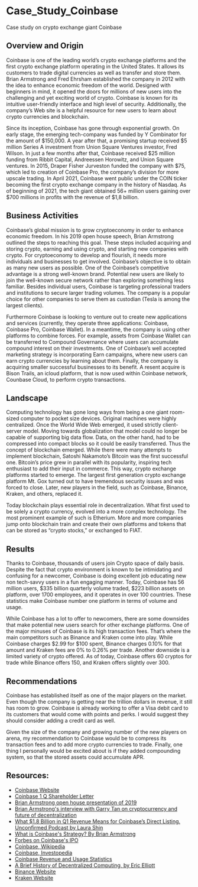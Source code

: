 # Case_Study_Coinbase
Case study on crypto exchange giant Coinbase

## Overview and Origin

Coinbase is one of the leading world’s crypto exchange platforms and the first crypto exchange platform operating in the United States. It allows its customers to trade digital currencies as well as transfer and store them. Brian Armstrong and Fred Ehrsham established the company in 2012 with the idea to enhance economic freedom of the world. Designed with beginners in mind, it opened the doors for millions of new users into the challenging and yet exciting world of crypto. Coinbase is known for its intuitive user-friendly interface and high level of security. Additionally, the company’s Web site is a helpful resource for new users to learn about crypto currencies and blockchain. 
 
Since its inception, Coinbase has gone through exponential growth. On early stage, the emerging tech-company was funded by Y Combinator for the amount of $150,000. A year after that, a promising startup received $5 million Series A investment from Union Square Ventures investor, Fred Wilson. In just a few months after that, Coinbase received $25 million funding from Ribbit Capital, Andreessen Horowitz, and Union Square ventures. In 2015, Draper Fisher Jurveston funded the company with $75, which led to creation of Coinbase Pro, the company’s division for more upscale trading. In April 2021, Coinbase went public under the COIN ticker becoming the first crypto exchange company in the history of Nasdaq. As of beginning of 2021, the tech giant obtained 56+ million users gaining over $700 millions in profits with the revenue of $1,8 billion.  

## Business Activities

Coinbase’s global mission is to grow cryptoeconomy in order to enhance economic freedom. In his 2019 open house speech, Brian Armstrong outlined the steps to reaching this goal. These steps included acquiring and storing crypto, earning and using crypto, and starting new companies with crypto.
For cryptoeconomy to develop and flourish, it needs more individuals and businesses to get involved. Coinbase’s objective is to obtain as many new users as possible. One of the Coinbase’s competitive advantage is a strong well-known brand. Potential new users are likely to join the well-known secure network rather than exploring something less familiar. Besides individual users, Coinbase is targeting professional traders and institutions to secure larger trading volumes. The company is a popular choice for other companies to serve them as custodian (Tesla is among the largest clients).

Furthermore Coinbase is looking to venture out to create new applications and services (currently, they operate three applications: Coinbase, Coinbase Pro, Coinbase Wallet). In a meantime, the company is using other platforms to combine forces. For example, assets from Coinbase Wallet can be transferred to Compound Governance where users can accumulate compound interest on their investments. One of Coinbase’s well accepted marketing strategy is incorporating Earn campaigns, where new users can earn crypto currencies by learning about them. Finally, the company is acquiring smaller successful businesses to its benefit. A resent acquire is Bison Trails, an icloud platform, that is now used within Coinbase network, Counbase Cloud, to perform crypto transactions. 

## Landscape

Computing technology has gone long ways from being a one giant room-sized computer to pocket size devices. Original machines were highly centralized. Once the World Wide Web emerged, it used strictly client-server model. Moving towards globalization that model could no longer be capable of supporting big data flow. Data, on the other hand, had to be compressed into compact blocks so it could be easily transferred. Thus the concept of blockchain emerged. While there were many attempts to implement blockchain, Satoshi Nakamoto’s Bitcoin was the first successful one. Bitcoin’s price grew in parallel with its popularity, inspiring tech enthusiast to add their input in commerce. This way, crypto exchange platforms started to emerge. The largest first generation crypto exchange platform Mt. Gox turned out to have tremendous security issues and was forced to close. Later, new players in the field, such as Coinbase, Binance, Kraken, and others, replaced it.

Today blockchain plays essential role in decentralization. What first used to be solely a crypto currency, evolved into a more complex technology. The most prominent example of such is Etherium. More and more companies jump onto blockchain train and create their own platforms and tokens that can be stored as “crypto stocks,” or exchanged to FIAT. 

## Results

Thanks to Coinbase, thousands of users join Crypto space of daily basis. Despite the fact that crypto environment is known to be intimidating and confusing for a newcomer, Coinbase is doing excellent job educating new non tech-savvy users in a fun engaging manner. Today, Coinbase has 56 million users, $335 billion quarterly volume traded, $223 billion assets on platform, over 1700 employees, and it operates in over 100 countries. These statistics make Coinbase number one platform in terms of volume and usage.

While Coinbase has a lot to offer to newcomers, there are some downsides that make potential new users search for other exchange platforms. One of the major minuses of Coinbase is its high transaction fees. That’s where the main competitors such as Binance and Kraken come into play. While Coinbase charges $2.99 for $100 spent, Binance charges 0.10% for that amount and Kraken fees are 0% to 0.26% per trade. Another downside is a limited variety of crypto offered. As of today, Coinbase offers 60 cryptos for trade while Binance offers 150, and Kraken offers slightly over 300. 

## Recommendations

Coinbase has established itself as one of the major players on the market. Even though the company is getting near the trillion dollars in revenue, it still has room to grow. Coinbase is already working to offer a Visa debit card to its customers that would come with points and perks. I would suggest they should consider adding a credit card as well.

Given the size of the company and growing number of the new players on arena, my recommendation to Coinbase would be to compress its transaction fees and to add more crypto currencies to trade. Finally, one thing I personally would be excited about is if they added compounding system, so that the stored assets could accumulate APR.


## Resources:

* [Coinbase Website](https://www.coinbase.com/about)
* [Coinbase 1 Q Shareholder Letter](https://s27.q4cdn.com/397450999/files/doc_financials/2021/q1/Q1'21-COIN-Shareholder-Letter.pdf)
* [Brian Armstrong open house presentation of 2019](https://www.youtube.com/watch?v=HQaegigv6jU)
* [Brian Armstrong's interview with Garry Tan on cryptocurrency and future of decentralization](https://www.youtube.com/watch?v=UpbGbKQsTjc)
* [What $1.8 Billion in Q1 Revenue Means for Coinbase’s Direct Listing. Unconfirmed Podcast by Laura Shin](https://unchainedpodcast.com/what-1-8-billion-in-q1-revenue-means-for-coinbases-direct-listing/)
* [What is Coinbase's Strategy? By Brian Armstrong](https://medium.com/@barmstrong/what-is-coinbases-strategy-1c5413f6e09d#:~:text=Our%2520target%2520is%2520to%2520reach,monthly%2520transacting%2520users%2520and%2520beyond)
* [Forbes on Coinbase's IPO](https://www.forbes.com/sites/jeffkauflin/2021/04/14/coinbases-ipo-creates-a-multibillion-dollar-windfall-for-founders-now-it-faces-five-big-threats/?sh=6fdf762461ff)
* [Coinbase, Wikipedia](https://en.wikipedia.org/wiki/Coinbase)
* [Coinbase, Investopedia](https://www.investopedia.com/tech/coinbase-what-it-and-how-do-you-use-it/)
* [Coinbase Revenue and Usage Statistics](https://www.businessofapps.com/data/coinbase-statistics/)
* [A Brief History of Decentralized Computing, by Eric Elliott](https://medium.com/the-challenge/a-brief-history-of-decentralized-computing-d0d665783bcf)
* [Binance Website](https://www.binance.com/en)
* [Kraken Website](https://www.kraken.com/en-us/)
